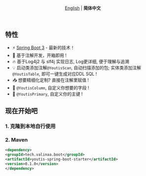 <br>

<p align='center'>
<a href="https://github.com/Valinaa/youtis-spring-boot/blob/main/README.md">English</a> | <b>简体中文</b>
</p>

<br>

## 特性

* ⚡️ [Spring Boot 3](https://spring.io/projects/spring-boot) - 最新的技术！
* 🎉 基于注解开发，开箱即用 !
* 🔥 基于Log4j2 与 slf4j 实现日志, Log更详细, 便于理解与追溯
* 💡 启动类添加注解`@YoutisScan`, 自动扫描添加的包; 实体类添加注解`@YoutisTable`, 即可一键生成对应DDL SQL !
* 📥 想要精细化定制? 直接在注解里赋值 !
* 🎨 `@YoutisColumn`, 自定义你想要的字段 !
* 🔑 `@YoutisPrimary`, 自定义你的主键 !

## 现在开始吧

### 1. 克隆到本地自行使用

### 2. Maven

```xml
<dependency>
<groupId>tech.valinaa.boot</groupId>
<artifactId>youtis-spring-boot-starter</artifactId>
<version>0.1.0</version>
</dependency>
```
